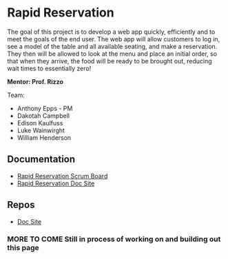 # Rapid Reservation

The goal of this project is to develop a web app quickly, efficiently and to meet the goals of the end user. The web app will allow customers to log in, see a model of the table and all available seating, and make a reservation. They then will be allowed to look at the menu and place an initial order, so that when they arrive, the food will be ready to be brought out, reducing wait times to essentially zero!

**Mentor: Prof. Rizzo**

Team:

- Anthony Epps - PM
- Dakotah Campbell
- Edison Kaulfuss
- Luke Wainwirght
- William Henderson

## Documentation

- [Rapid Reservation Scrum Board](https://github.com/orgs/Rapid-Reservation/projects/1/views/1)
- [Rapid Reservation Doc Site](https://rapid-reservation.github.io/rapid-reservation-docs/)

## Repos

- [Doc Site](https://github.com/Rapid-Reservation/rapid-reservation-docs)

### MORE TO COME Still in process of working on and building out this page
